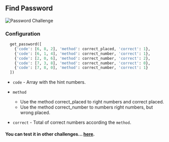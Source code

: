 ## Find Password

![Password Challenge](http://oi68.tinypic.com/2qk2cmx.jpg)


### Configuration

```python
  get_password([
    {'code': [6, 8, 2], 'method': correct_placed, 'correct': 1},
    {'code': [6, 1, 4], 'method': correct_number, 'correct': 1},
    {'code': [2, 0, 6], 'method': correct_number, 'correct': 2},
    {'code': [7, 3, 8], 'method': correct_number, 'correct': 0},
    {'code': [7, 8, 0], 'method': correct_number, 'correct': 1}
  ])
```
- `code` - Array with the hint numbers.
  
- `method`
  - Use the method correct_placed to right numbers and correct placed.
  - Use the method correct_number to numbers right numbers, but wrong placed.

- `correct` - Total of correct numbers according the `method`.



#### You can test it in other challenges... [here](https://www.google.com.br/search?q=crack+the+code&tbm=isch).
